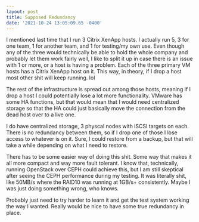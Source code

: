 ```yaml
--- 
layout: post 
title: Supposed Redundancy 
date: '2021-10-24 13:05:09.65 -0400' 
--- 
```

I mentioned last time that I run 3 Citrix XenApp hosts. I actually run 5, 3 for one team, 1 for another team, 
and 1 for testing/my own use. Even though any of the three would technically be able to hold the whole company 
and probably let them work fairly well, I like to split it up in case there is an issue with 1 or more, or a 
host is having a problem. Each of the three primary VM hosts has a Citrix XenApp host on it. This way, in 
theory, if I drop a host most other shit will keep running. lol

The rest of the infrastructure is spread out among those hosts, meaning if I drop a host I could potentially 
lose a lot more functionality. VMware has some HA functions, but that would mean that I would need centralized 
storage so that the HA could just basically move the connection from the dead host over to a live one. 

I do have centralized storage, 3 physcal nodes with iSCSI targets on each. There is no redundancy between them, 
so if I drop one of those I lose access to whatever is on it. Sure, I could restore from a backup, but that will 
take a while depending on what I need to restore. 

There has to be some easier way of doing this shit. Some way that makes it all more compact and way more fault 
tolerant. I know that, technically, running OpenStack over CEPH could achieve this, but I am still skeptical 
after seeing the CEPH performance during my testing. It was literally shit, like 50MB/s where the RAID10 was 
running at 1GB/s+ consistently. Maybe I was just doing something wrong, who knows. 

Probably just need to try harder to learn it and get the test system working the way I wanted. Really would be 
nice to have some true redundancy in place. 
